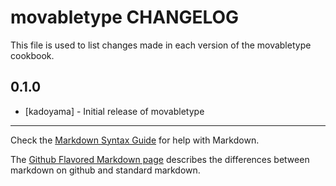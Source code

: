 movabletype CHANGELOG
=====================

This file is used to list changes made in each version of the movabletype cookbook.

0.1.0
-----
- [kadoyama] - Initial release of movabletype

- - -
Check the [Markdown Syntax Guide](http://daringfireball.net/projects/markdown/syntax) for help with Markdown.

The [Github Flavored Markdown page](http://github.github.com/github-flavored-markdown/) describes the differences between markdown on github and standard markdown.
